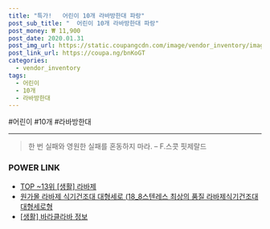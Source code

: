 ```yaml
--- 
title: "특가!   어린이 10개 라바방한대 파랑" 
post_sub_title: "  어린이 10개 라바방한대 파랑" 
post_money: ₩ 11,900 
post_date: 2020.01.31 
post_img_url: https://static.coupangcdn.com/image/vendor_inventory/images/2018/11/28/11/1/356e7821-b4a3-4b42-9caf-8e24711d436b.jpg 
post_link_url: https://coupa.ng/bnKoGT 
categories: 
  - vendor_inventory 
tags: 
  - 어린이 
  - 10개 
  - 라바방한대 
--- 
```

  #어린이 #10개 #라바방한대 
<hr> 

> 한 번 실패와 영원한 실패를 혼동하지 마라. – F.스콧 핏제랄드 


### POWER LINK

* <a href="https://blog.naver.com/fasyy4321/221784003391" target="_blank"> TOP ~13위 [생활] 라바제</a>
* <a href="https://blog.naver.com/santokki14/221784165702" target="_blank">원가몰 라바제 식기건조대 대형세로 (18_8스텐레스 최상의 품질 라바제식기건조대 대형세로형</a>
* <a href="https://blog.naver.com/sakai111/221757512272" target="_blank"> [생활] 바라클라바 정보 </a>

